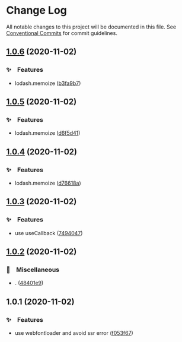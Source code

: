 # Change Log

All notable changes to this project will be documented in this file.
See [Conventional Commits](https://conventionalcommits.org) for commit guidelines.

## [1.0.6](https://github.com/bluelovers/ws-react/compare/@lazy-react/use-webfontloader@1.0.5...@lazy-react/use-webfontloader@1.0.6) (2020-11-02)


### ✨　Features

* lodash.memoize ([b3fa9b7](https://github.com/bluelovers/ws-react/commit/b3fa9b739d9fb14a8fe5a75ae014a257bbf43999))





## [1.0.5](https://github.com/bluelovers/ws-react/compare/@lazy-react/use-webfontloader@1.0.4...@lazy-react/use-webfontloader@1.0.5) (2020-11-02)


### ✨　Features

* lodash.memoize ([d6f5d41](https://github.com/bluelovers/ws-react/commit/d6f5d41539fc6e9c15158970793f0e3c532744be))





## [1.0.4](https://github.com/bluelovers/ws-react/compare/@lazy-react/use-webfontloader@1.0.3...@lazy-react/use-webfontloader@1.0.4) (2020-11-02)


### ✨　Features

* lodash.memoize ([d76618a](https://github.com/bluelovers/ws-react/commit/d76618abd9c5c37a3060bde5023fa4b61d2d48c5))





## [1.0.3](https://github.com/bluelovers/ws-react/compare/@lazy-react/use-webfontloader@1.0.2...@lazy-react/use-webfontloader@1.0.3) (2020-11-02)


### ✨　Features

* use useCallback ([7494047](https://github.com/bluelovers/ws-react/commit/7494047e60f73bb7d735c864484d2777e3437395))





## [1.0.2](https://github.com/bluelovers/ws-react/compare/@lazy-react/use-webfontloader@1.0.1...@lazy-react/use-webfontloader@1.0.2) (2020-11-02)


### 🔖　Miscellaneous

* . ([48401e9](https://github.com/bluelovers/ws-react/commit/48401e98053a3ee9cfad2302e9bb76f68abeb9c0))





## 1.0.1 (2020-11-02)


### ✨　Features

* use webfontloader and avoid ssr error ([f053f67](https://github.com/bluelovers/ws-react/commit/f053f67799cc651e4c56028c39139094871b12a4))
